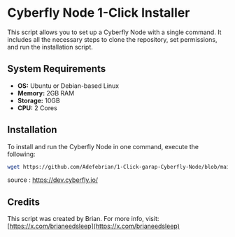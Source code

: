 # Cyberfly Node 1-Click Installer

This script allows you to set up a Cyberfly Node with a single command. It includes all the necessary steps to clone the repository, set permissions, and run the installation script.

## System Requirements

- **OS:** Ubuntu or Debian-based Linux
- **Memory:** 2GB RAM
- **Storage:** 10GB
- **CPU:** 2 Cores

## Installation

To install and run the Cyberfly Node in one command, execute the following:

```bash
wget https://github.com/Adefebrian/1-Click-garap-Cyberfly-Node/blob/main/cyberfly.sh -O cyberfly.sh && chmod +x cyberfly.sh && sudo ./cyberfly.sh
```

source : https://dev.cyberfly.io/

## Credits

This script was created by Brian. For more info, visit: [https://x.com/brianeedsleep](https://x.com/brianeedsleep)
```
